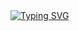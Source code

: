 <div style="display: center; justify-content: center; align-items: center; height: 100vh;">
<a  href="https://git.io/typing-svg" ><img  src="https://readme-typing-svg.herokuapp.com?font=Fira+Code&duration=1000&color=CD14E4&background=FFF498&center=true&multiline=true&width=550&height=100&lines=I'm+passionate+about+computers%2C+;development.;Always+in+the+process+of+self-development!" alt="Typing SVG" /></a>
  </div>
<h1 align="center">Hi there, I'm <a color="blue">Grigory</a> 
<img src="https://github.com/blackcater/blackcater/raw/main/images/Hi.gif" height="32"/></h1>
<h3 align="center">IT writer from Russia</h3>



  
